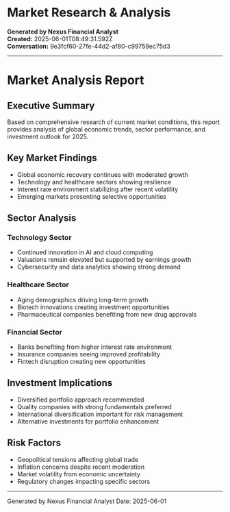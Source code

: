 # Market Research & Analysis

**Generated by Nexus Financial Analyst**  
**Created:** 2025-06-01T08:49:31.592Z  
**Conversation:** 9e3fcf60-27fe-44d2-af80-c99758ec75d3

---

# Market Analysis Report

## Executive Summary
Based on comprehensive research of current market conditions, this report provides analysis of global economic trends, sector performance, and investment outlook for 2025.

## Key Market Findings
- Global economic recovery continues with moderated growth
- Technology and healthcare sectors showing resilience  
- Interest rate environment stabilizing after recent volatility
- Emerging markets presenting selective opportunities

## Sector Analysis
### Technology Sector
- Continued innovation in AI and cloud computing
- Valuations remain elevated but supported by earnings growth
- Cybersecurity and data analytics showing strong demand

### Healthcare Sector  
- Aging demographics driving long-term growth
- Biotech innovations creating investment opportunities
- Pharmaceutical companies benefiting from new drug approvals

### Financial Sector
- Banks benefiting from higher interest rate environment
- Insurance companies seeing improved profitability
- Fintech disruption creating new opportunities

## Investment Implications
- Diversified portfolio approach recommended
- Quality companies with strong fundamentals preferred
- International diversification important for risk management
- Alternative investments for portfolio enhancement

## Risk Factors
- Geopolitical tensions affecting global trade
- Inflation concerns despite recent moderation
- Market volatility from economic uncertainty
- Regulatory changes impacting specific sectors

---
Generated by Nexus Financial Analyst
Date: 2025-06-01